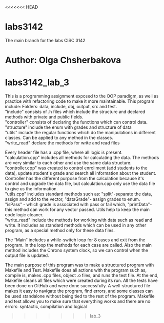 <<<<<<< HEAD
# labs3142
The main branch for the labs CISC 3142

Author: Olga Chsherbakova
=======
# labs3142_lab_3
This is a programming assignment exposed to the OOP paradigm, as well as practice with refactoring code to make it more maintainable.
This program include:
Folders: data, include, obj, output, src and test.
<br />"include" consists of .h files which include the structure and declared methods with private and public fields.
<br />"controller" consists of declaring the functions which can control data.
<br />"structure" include the enum with grades and structure of data
<br />"utils" include the regular functions which do the manipulations in different classes. Can be applied to any method in the classes.
<br />"write_read" declare the methods for write and read files

Every header file has a .cpp file, where all logic is present.
<br />"calculation.cpp"  includes all methods for calculating the data. The methods are very similar to each other and use the same data structure.
<br />"controller.cpp" was created to control enrollment (add students to the data), update student's grade and search all information about the student.
<br />Controller has the different purpose from the calculation because it's control and upgrade the data file, but calculation.cpp only use the data file to give us the information.
<br />"utils.cpp" includes standard methods such as: "split"-separate the data, assign and add to the vector, "dataGrade"- assign grades to enum.
<br />"isPass" - which grade is associated with pass or fail which, "printData"-this method can work for any vector passed. Utils help to keep the main code logic cleaner.
<br />"write_read" include the methods for working with data such as read and write. It includes as standard methods which can be used in any other program, as a special method only for these data files.

The “Main” includes a while-switch loop for 8 cases and exit from the program. In the loop the methods for each case are called. Also the main method includes the Chrono system clock, so we can control when the output file is updated.

The main purpose of this program was to make a structured program with Makefile and Test.
Makefile does all actions with the program such as, compile is, makes .cpp files, object .o files, and runs the test file. At the end, Makefile cleans all files which were created during its run. 
All the tests have been done on GitHub and were done successfully.
A well-structured file makes it easy to navigate the program, find errors, and some classes can be used standalone without being tied to the rest of the program. 
Makefile and test allows you to make sure that everything works and there are no errors:  syntactic, compilation and logical 
>>>>>>> lab_3
